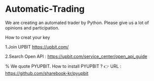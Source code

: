 # Automatic-Trading 
We are creating an automated trader by Python. Please give us a lot of opinions and participation.

How to creat your key

1.Join UPBIT https://upbit.com/

2.Search Open API : https://upbit.com/service_center/open_api_guide


% We quote PYUPBIT.
How to install PYUPBIT ?
👉 URL : https://github.com/sharebook-kr/pyupbit
